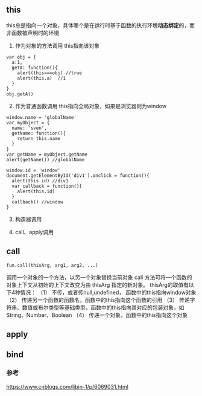 ## this
this总是指向一个对象，具体哪个是在运行时基于函数的执行环境**动态绑定**的，而非函数被声明时的环境
1. 作为对象的方法调用
this指向该对象
```
var obj = {
  a:1,
  getA: function(){
    alert(this===obj) //true
    alert(this.a)  //1
  }
}
obj.getA()
```
2. 作为普通函数调用
this指向全局对象，如果是浏览器则为window
```
window.name = 'globalName'
var myObject = {
  name: 'sven',
  getName: function(){
    return this.name
  }
}
var getName = myObject.getName
alert(getName()) //globalName

window.id = 'window'
document.getElementById('div1').onclick = function(){
  alert(this.id) //div1
  var callback = function(){
    alert(this.id)
  }
  callback() //window
}
```
3. 构造器调用

4. call、apply调用

## call
```
fun.call(thisArg, arg1, arg2, ...)
```
调用一个对象的一个方法，以另一个对象替换当前对象
call 方法可将一个函数的对象上下文从初始的上下文改变为由 thisArg 指定的新对象。
thisArg的取值有以下4种情况：
（1） 不传，或者传null,undefined， 函数中的this指向window对象
（2） 传递另一个函数的函数名，函数中的this指向这个函数的引用
（3） 传递字符串、数值或布尔类型等基础类型，函数中的this指向其对应的包装对象，如 String、Number、Boolean
（4） 传递一个对象，函数中的this指向这个对象

## apply

## bind

### 参考
https://www.cnblogs.com/libin-1/p/6069031.html
